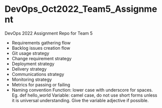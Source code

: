 # DevOps_Oct2022_Team5_Assignment
DevOps 2022 Assignment Repo for Team 5


- Requirements gathering flow
- Backlog issues creation flow
- Git usage strategy
- Change requirement strategy
- Deployment strategy
- Delivery strategy
- Communications strategy
- Monitoring strategy
- Metrics for passing or failing
- Naming convention
Function: lower case with underscore for spaces. Eg. def hello_world
Variable: camel case, do not use short forms unless it is universal understanding. Give the variable adjective if possible.

